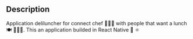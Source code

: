 ## Description
Application deliluncher for connect chef 🧑🏻‍🍳 with people that want a lunch 🍽 🙋🏻‍♀️. This an application builded in React Native 📱 ⚛️
